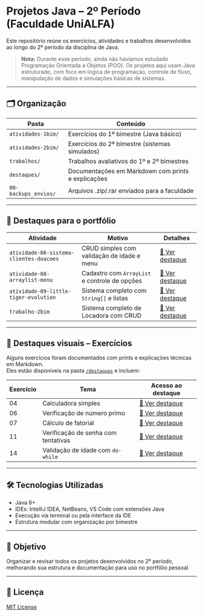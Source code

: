 # Projetos Java – 2º Período (Faculdade UniALFA)

Este repositório reúne os exercícios, atividades e trabalhos desenvolvidos ao longo do 2º período da disciplina de Java.

> **Nota:** Durante esse período, ainda não havíamos estudado Programação Orientada a Objetos (POO). Os projetos aqui usam Java estruturado, com foco em lógica de programação, controle de fluxo, manipulação de dados e simulações básicas de sistemas.

---

## 🗂️ Organização

| Pasta               | Conteúdo                                          |
|---------------------|---------------------------------------------------|
| `atividades-1bim/`  | Exercícios do 1º bimestre (Java básico)           |
| `atividades-2bim/`  | Exercícios do 2º bimestre (sistemas simulados)    |
| `trabalhos/`        | Trabalhos avaliativos do 1º e 2º bimestres        |
| `destaques/`        | Documentações em Markdown com prints e explicações |
| `00-backups_envios/`| Arquivos .zip/.rar enviados para a faculdade      |

---

## 🌟 Destaques para o portfólio

| Atividade                                | Motivo                                        | Detalhes                                          |
|------------------------------------------|-----------------------------------------------|---------------------------------------------------|
| `atividade-06-sistema-clientes-doacoes`  | CRUD simples com validação de idade e menu    | [📄 Ver destaque](destaques/destaque-atividade-06.md) |
| `atividade-08-arraylist-menu`            | Cadastro com `ArrayList` e controle de opções | [📄 Ver destaque](destaques/destaque-atividade-08.md) |
| `atividade-09-little-tiger-evolution`    | Sistema completo com `String[]` e listas      | [📄 Ver destaque](destaques/destaque-atividade-09.md) |
| `trabalho-2bim`                          | Sistema completo de Locadora com CRUD         | [📄 Ver destaque](destaques/destaque-trabalho-2bim.md) |

---

## 🧩 Destaques visuais – Exercícios

Alguns exercícios foram documentados com prints e explicações técnicas em Markdown.  
Eles estão disponíveis na pasta [`/destaques`](destaques/) e incluem:

| Exercício | Tema                                 | Acesso ao destaque                                      |
|-----------|--------------------------------------|---------------------------------------------------------|
| 04        | Calculadora simples                  | [📄 Ver destaque](destaques/destaque-exercicio04.md)    |
| 06        | Verificação de número primo          | [📄 Ver destaque](destaques/destaque-exercicio06.md)    |
| 07        | Cálculo de fatorial                  | [📄 Ver destaque](destaques/destaque-exercicio07.md)    |
| 11        | Verificação de senha com tentativas  | [📄 Ver destaque](destaques/destaque-exercicio11.md)    |
| 14        | Validação de idade com `do-while`    | [📄 Ver destaque](destaques/destaque-exercicio14.md)    |

---

## 🛠️ Tecnologias Utilizadas

- Java 8+
- IDEs: IntelliJ IDEA, NetBeans, VS Code com extensões Java
- Execução via terminal ou pela interface da IDE
- Estrutura modular com organização por bimestre

---

## 📌 Objetivo

Organizar e revisar todos os projetos desenvolvidos no 2º período, melhorando sua estrutura e documentação para uso no portfólio pessoal.

---

## 📝 Licença

[MIT License](LICENSE.txt)
